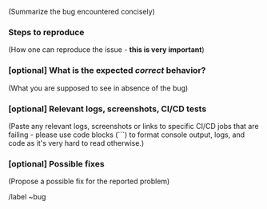 <!---
Please read this!

Before opening a new issue, make sure to search for keywords in the issues
filtered by the "bug" label.

- https://pragit.diee.unica.it/secml/secml/issues?label_name%5B%5D=bug

and verify the issue you're about to submit isn't a duplicate.
--->

(Summarize the bug encountered concisely)

### Steps to reproduce

(How one can reproduce the issue - **this is very important**)

### [optional] What is the expected *correct* behavior?

(What you are supposed to see in absence of the bug)

### [optional] Relevant logs, screenshots, CI/CD tests

(Paste any relevant logs, screenshots or links to specific CI/CD jobs 
that are failing  - please use code blocks (```) to format console output,
logs, and code as it's very hard to read otherwise.)

### [optional] Possible fixes

(Propose a possible fix for the reported problem)

/label ~bug
